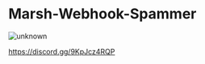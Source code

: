 
# Marsh-Webhook-Spammer
![unknown](https://user-images.githubusercontent.com/106053024/186111798-557052e8-fcf8-4c55-82a8-fc65bbac9d66.png)




https://discord.gg/9KpJcz4RQP

